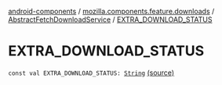 [android-components](../../index.md) / [mozilla.components.feature.downloads](../index.md) / [AbstractFetchDownloadService](index.md) / [EXTRA_DOWNLOAD_STATUS](./-e-x-t-r-a_-d-o-w-n-l-o-a-d_-s-t-a-t-u-s.md)

# EXTRA_DOWNLOAD_STATUS

`const val EXTRA_DOWNLOAD_STATUS: `[`String`](https://kotlinlang.org/api/latest/jvm/stdlib/kotlin/-string/index.html) [(source)](https://github.com/mozilla-mobile/android-components/blob/master/components/feature/downloads/src/main/java/mozilla/components/feature/downloads/AbstractFetchDownloadService.kt#L734)